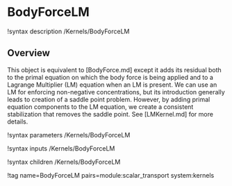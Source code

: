 # BodyForceLM

!syntax description /Kernels/BodyForceLM

## Overview

This object is equivalent to [BodyForce.md] except it adds its residual both to
the primal equation on which the body force is being applied and to a Lagrange
Multiplier (LM) equation when an LM is present. We can use an LM for enforcing
non-negative concentrations, but its introduction generally leads to creation of
a saddle point problem. However, by adding primal equation components to the LM
equation, we create a consistent stabilization that removes the saddle
point. See [LMKernel.md] for more details.

!syntax parameters /Kernels/BodyForceLM

!syntax inputs /Kernels/BodyForceLM

!syntax children /Kernels/BodyForceLM

!tag name=BodyForceLM pairs=module:scalar_transport system:kernels
